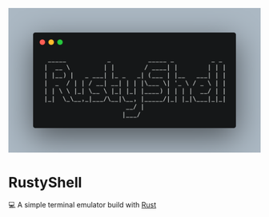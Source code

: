 [![Banner](https://github.com/KanseiKy/RustyShell/blob/main/assets/banner.png?raw=true)](https://github.com/KanseiKy/RustyShell/ 'RustyShell')

# RustyShell
💻 A simple terminal emulator build with [Rust](https://rust-lang.org/ 'Rust')